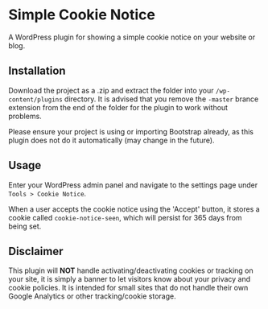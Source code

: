 # Simple Cookie Notice
A WordPress plugin for showing a simple cookie notice on your website or blog.

## Installation
Download the project as a .zip and extract the folder into your `/wp-content/plugins` directory. It is advised that you remove the `-master` brance extension from the end of the folder for the plugin to work without problems.

Please ensure your project is using or importing Bootstrap already, as this plugin does not do it automatically (may change in the future).

## Usage
Enter your WordPress admin panel and navigate to the settings page under `Tools > Cookie Notice`.

When a user accepts the cookie notice using the 'Accept' button, it stores a cookie called `cookie-notice-seen`, which will persist for 365 days from being set.

## Disclaimer
This plugin will **NOT** handle activating/deactivating cookies or tracking on your site, it is simply a banner to let visitors know about your privacy and cookie policies. It is intended for small sites that do not handle their own Google Analytics or other tracking/cookie storage.
